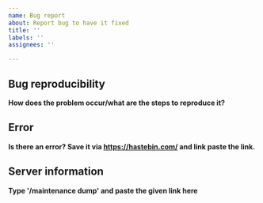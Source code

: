 ```yaml
---
name: Bug report
about: Report bug to have it fixed
title: ''
labels: ''
assignees: ''

---
```


## Bug reproducibility
**How does the problem occur/what are the steps to reproduce it?**

## Error
**Is there an error? Save it via https://hastebin.com/ and link paste the link.**

## Server information
**Type '/maintenance dump' and paste the given link here**
